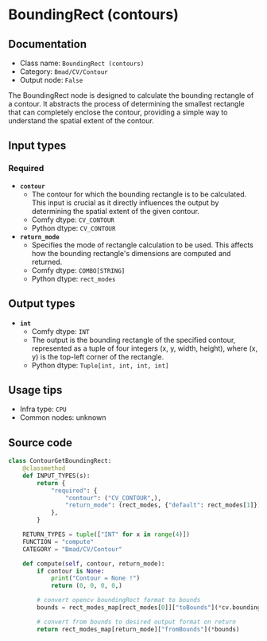 # BoundingRect (contours)
## Documentation
- Class name: `BoundingRect (contours)`
- Category: `Bmad/CV/Contour`
- Output node: `False`

The BoundingRect node is designed to calculate the bounding rectangle of a contour. It abstracts the process of determining the smallest rectangle that can completely enclose the contour, providing a simple way to understand the spatial extent of the contour.
## Input types
### Required
- **`contour`**
    - The contour for which the bounding rectangle is to be calculated. This input is crucial as it directly influences the output by determining the spatial extent of the given contour.
    - Comfy dtype: `CV_CONTOUR`
    - Python dtype: `CV_CONTOUR`
- **`return_mode`**
    - Specifies the mode of rectangle calculation to be used. This affects how the bounding rectangle's dimensions are computed and returned.
    - Comfy dtype: `COMBO[STRING]`
    - Python dtype: `rect_modes`
## Output types
- **`int`**
    - Comfy dtype: `INT`
    - The output is the bounding rectangle of the specified contour, represented as a tuple of four integers (x, y, width, height), where (x, y) is the top-left corner of the rectangle.
    - Python dtype: `Tuple[int, int, int, int]`
## Usage tips
- Infra type: `CPU`
- Common nodes: unknown


## Source code
```python
class ContourGetBoundingRect:
    @classmethod
    def INPUT_TYPES(s):
        return {
            "required": {
                "contour": ("CV_CONTOUR",),
                "return_mode": (rect_modes, {"default": rect_modes[1]})
            },
        }

    RETURN_TYPES = tuple(["INT" for x in range(4)])
    FUNCTION = "compute"
    CATEGORY = "Bmad/CV/Contour"

    def compute(self, contour, return_mode):
        if contour is None:
            print("Contour = None !")
            return (0, 0, 0, 0,)

        # convert opencv boundingRect format to bounds
        bounds = rect_modes_map[rect_modes[0]]["toBounds"](*cv.boundingRect(contour))

        # convert from bounds to desired output format on return
        return rect_modes_map[return_mode]["fromBounds"](*bounds)

```
